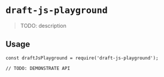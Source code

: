 # `draft-js-playground`

> TODO: description

## Usage

```
const draftJsPlayground = require('draft-js-playground');

// TODO: DEMONSTRATE API
```
